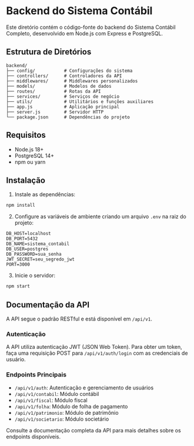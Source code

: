 # Backend do Sistema Contábil

Este diretório contém o código-fonte do backend do Sistema Contábil Completo, desenvolvido em Node.js com Express e PostgreSQL.

## Estrutura de Diretórios

```
backend/
├── config/           # Configurações do sistema
├── controllers/      # Controladores da API
├── middlewares/      # Middlewares personalizados
├── models/           # Modelos de dados
├── routes/           # Rotas da API
├── services/         # Serviços de negócio
├── utils/            # Utilitários e funções auxiliares
├── app.js            # Aplicação principal
├── server.js         # Servidor HTTP
└── package.json      # Dependências do projeto
```

## Requisitos

- Node.js 18+
- PostgreSQL 14+
- npm ou yarn

## Instalação

1. Instale as dependências:
```bash
npm install
```

2. Configure as variáveis de ambiente criando um arquivo `.env` na raiz do projeto:
```
DB_HOST=localhost
DB_PORT=5432
DB_NAME=sistema_contabil
DB_USER=postgres
DB_PASSWORD=sua_senha
JWT_SECRET=seu_segredo_jwt
PORT=3000
```

3. Inicie o servidor:
```bash
npm start
```

## Documentação da API

A API segue o padrão RESTful e está disponível em `/api/v1`.

### Autenticação

A API utiliza autenticação JWT (JSON Web Token). Para obter um token, faça uma requisição POST para `/api/v1/auth/login` com as credenciais de usuário.

### Endpoints Principais

- `/api/v1/auth`: Autenticação e gerenciamento de usuários
- `/api/v1/contabil`: Módulo contábil
- `/api/v1/fiscal`: Módulo fiscal
- `/api/v1/folha`: Módulo de folha de pagamento
- `/api/v1/patrimonio`: Módulo de patrimônio
- `/api/v1/societario`: Módulo societário

Consulte a documentação completa da API para mais detalhes sobre os endpoints disponíveis.
